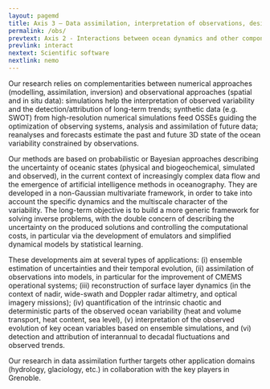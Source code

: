 ```yaml
---
layout: pagemd
title: Axis 3 – Data assimilation, interpretation of observations, design of observation networks
permalink: /obs/
prevtext: Axis 2 - Interactions between ocean dynamics and other components of the climate system
prevlink: interact
nextext: Scientific software
nextlink: nemo
---
```


Our research relies on complementarities between numerical approaches (modelling, assimilation, inversion) and observational approaches (spatial and in situ data): simulations help the interpretation of observed variability and the detection/attribution of long-term trends; synthetic data (e.g. SWOT) from high-resolution numerical simulations feed OSSEs guiding the optimization of observing systems, analysis and assimilation of future data; reanalyses and forecasts estimate the past and future 3D state of the ocean variability constrained by observations.

Our methods are based on probabilistic or Bayesian approaches describing the uncertainty of oceanic states (physical and biogeochemical, simulated and observed), in the current context of increasingly complex data flow and the emergence of artificial intelligence methods in oceanography. They are developed in a non-Gaussian multivariate framework, in order to take into account the specific dynamics and the multiscale character of the variability. The long-term objective is to build a more generic framework for solving inverse problems, with the double concern of describing the uncertainty on the produced solutions and controlling the computational costs, in particular via the development of emulators and simplified dynamical models by statistical learning. 

These developments aim at several types of applications: (i) ensemble estimation of uncertainties and their temporal evolution, (ii) assimilation of observations into models, in particular for the improvement of CMEMS operational systems; (iii) reconstruction of surface layer dynamics (in the context of nadir, wide-swath and Doppler radar altimetry, and optical imagery missions); (iv) quantification of the intrinsic chaotic and deterministic parts of the observed ocean variability (heat and volume transport, heat content, sea level), (v) interpretation of the observed evolution of key ocean variables based on ensemble simulations, and (vi) detection and attribution of interannual to decadal fluctuations and observed trends.

Our research in data assimilation further targets other application domains (hydrology, glaciology, etc.) in collaboration with the key players in Grenoble.

